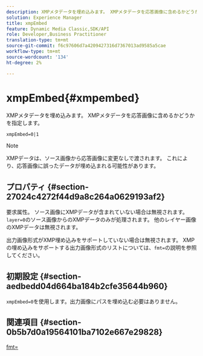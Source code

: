 ```yaml
---
description: XMPメタデータを埋め込みます。 XMPメタデータを応答画像に含めるかどうかを指定します。
solution: Experience Manager
title: xmpEmbed
feature: Dynamic Media Classic,SDK/API
role: Developer,Business Practitioner
translation-type: tm+mt
source-git-commit: f6c97606d7a4209427316d7367013ad9585a5cae
workflow-type: tm+mt
source-wordcount: '134'
ht-degree: 2%

---
```



# xmpEmbed{#xmpembed}

XMPメタデータを埋め込みます。 XMPメタデータを応答画像に含めるかどうかを指定します。

`xmpEmbed=0|1`

>[!NOTE]
>
>XMPデータは、ソース画像から応答画像に変更なしで渡されます。 これにより、応答画像に誤ったデータが埋め込まれる可能性があります。

## プロパティ {#section-27024c4272f44d9a8c264a0629193af2}

要求属性。 ソース画像にXMPデータが含まれていない場合は無視されます。 `layer=0`のソース画像からのXMPデータのみが処理されます。 他のレイヤー画像のXMPデータは無視されます。

出力画像形式がXMP埋め込みをサポートしていない場合は無視されます。 XMPの埋め込みをサポートする出力画像形式のリストについては、`fmt=`の説明を参照してください。

## 初期設定 {#section-aedbedd04d664ba184b2cfe35644b960}

`xmpEmbed=0`を使用します。出力画像にパスを埋め込む必要はありません。

## 関連項目 {#section-0b5b7d0a19564101ba7102e667e29828}

[fmt=](../../../../../is-api/http-ref/image-serving-api-ref/c-http-protocol-reference/c-command-reference/r-is-http-fmt.md#reference-cdf10043423b45ba9fe15157fb3ae37a)
